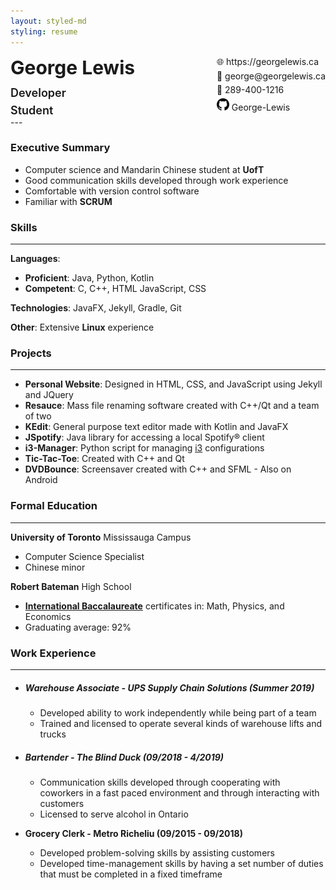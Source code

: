 ```yaml
---
layout: styled-md
styling: resume
---
```


<div style="display:flex;margin:0;"><div><p style="font-size:30px;font-weight:bold;margin:0;margin-bottom:12px;">George Lewis</p><p style="font-size: 18px; font-weight:600;margin:0;margin-bottom:7px;">Developer</p><p style="font-size: 18px; font-weight:600;margin:0;">Student</p></div><div style="margin-left:auto; margin-top:0;"><p style="margin:0;margin-bottom:5px;">🌐&#xfe0e; https://georgelewis.ca</p><p style="margin:0;margin-bottom:5px;">📧&#xfe0e; george@georgelewis.ca</p><p style="margin:0;margin-bottom:5px;">📱&#xfe0e; 289-400-1216</p><p style="margin:0;"><img style="display:inline-block;" id="github" height="20" width="20" src="/_assets/github.svg" /> George-Lewis</p></div></div>
---

### **Executive Summary**

- Computer science and Mandarin Chinese student at **UofT**
- Good communication skills developed through work experience
- Comfortable with version control software
- Familiar with **SCRUM**

### **Skills**

---

**Languages**:

- **Proficient**: Java, Python, Kotlin
- **Competent**: C, C++, HTML JavaScript, CSS

**Technologies**: JavaFX, Jekyll, Gradle, Git

**Other**: Extensive **Linux** experience

### **Projects**

---

- **Personal Website**: Designed in HTML, CSS, and JavaScript using Jekyll and JQuery
- **Resauce**: Mass file renaming software created with C++/Qt and a team of two
- **KEdit**: General purpose text editor made with Kotlin and JavaFX
- **JSpotify**: Java library for accessing a local Spotify:registered: client
- **i3-Manager**: Python script for managing [i3](https://i3wm.org/) configurations
- **Tic-Tac-Toe**: Created with C++ and Qt
- **DVDBounce**: Screensaver created with C++ and SFML - Also on Android

### **Formal Education**

---

**University of Toronto** Mississauga Campus

- Computer Science Specialist
- Chinese minor

**Robert Bateman** High School

- **[International Baccalaureate](https://www.ibo.org/)** certificates in: Math, Physics, and Economics
- Graduating average: 92%

### **Work Experience**

---

- ##### Warehouse Associate - UPS Supply Chain Solutions (Summer 2019)

  - Developed ability to work independently while being part of a team
  - Trained and licensed to operate several kinds of warehouse lifts and trucks

- ##### Bartender - The Blind Duck (09/2018 - 4/2019)

  - Communication skills developed through cooperating with coworkers in a fast paced environment and through interacting with customers
  - Licensed to serve alcohol in Ontario
  
- **Grocery Clerk - Metro Richeliu (09/2015 - 09/2018)**

  - Developed problem-solving skills by assisting customers
  - Developed time-management skills by having a set number of duties that must be completed in a fixed timeframe